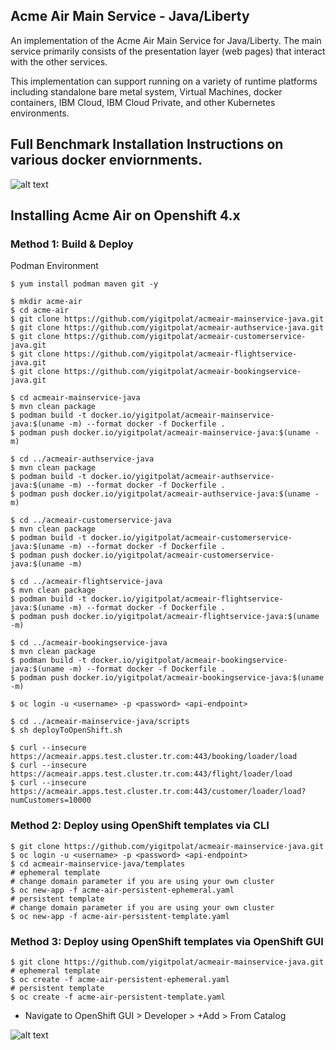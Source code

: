 
## Acme Air Main Service - Java/Liberty

An implementation of the Acme Air Main Service for Java/Liberty. The main service primarily consists of the presentation layer (web pages) that interact with the other services.

This implementation can support running on a variety of runtime platforms including standalone bare metal system, Virtual Machines, docker containers, IBM Cloud, IBM Cloud Private, and other Kubernetes environments.

## Full Benchmark Installation Instructions on various docker enviornments.
![alt text](https://github.com/yigitpolat/acmeair-mainservice-java/blob/master/images/AcmeairMS.png "AcmeairMS Java")

## Installing Acme Air on Openshift 4.x

### Method 1: Build & Deploy
Podman Environment
```
$ yum install podman maven git -y

$ mkdir acme-air
$ cd acme-air
$ git clone https://github.com/yigitpolat/acmeair-mainservice-java.git
$ git clone https://github.com/yigitpolat/acmeair-authservice-java.git
$ git clone https://github.com/yigitpolat/acmeair-customerservice-java.git
$ git clone https://github.com/yigitpolat/acmeair-flightservice-java.git
$ git clone https://github.com/yigitpolat/acmeair-bookingservice-java.git

$ cd acmeair-mainservice-java
$ mvn clean package
$ podman build -t docker.io/yigitpolat/acmeair-mainservice-java:$(uname -m) --format docker -f Dockerfile .
$ podman push docker.io/yigitpolat/acmeair-mainservice-java:$(uname -m)

$ cd ../acmeair-authservice-java
$ mvn clean package
$ podman build -t docker.io/yigitpolat/acmeair-authservice-java:$(uname -m) --format docker -f Dockerfile .
$ podman push docker.io/yigitpolat/acmeair-authservice-java:$(uname -m)

$ cd ../acmeair-customerservice-java
$ mvn clean package
$ podman build -t docker.io/yigitpolat/acmeair-customerservice-java:$(uname -m) --format docker -f Dockerfile .
$ podman push docker.io/yigitpolat/acmeair-customerservice-java:$(uname -m)

$ cd ../acmeair-flightservice-java
$ mvn clean package
$ podman build -t docker.io/yigitpolat/acmeair-flightservice-java:$(uname -m) --format docker -f Dockerfile .
$ podman push docker.io/yigitpolat/acmeair-flightservice-java:$(uname -m)

$ cd ../acmeair-bookingservice-java
$ mvn clean package
$ podman build -t docker.io/yigitpolat/acmeair-bookingservice-java:$(uname -m) --format docker -f Dockerfile .
$ podman push docker.io/yigitpolat/acmeair-bookingservice-java:$(uname -m)

$ oc login -u <username> -p <password> <api-endpoint>

$ cd ../acmeair-mainservice-java/scripts
$ sh deployToOpenShift.sh

$ curl --insecure https://acmeair.apps.test.cluster.tr.com:443/booking/loader/load
$ curl --insecure https://acmeair.apps.test.cluster.tr.com:443/flight/loader/load
$ curl --insecure https://acmeair.apps.test.cluster.tr.com:443/customer/loader/load?numCustomers=10000
```

### Method 2: Deploy using OpenShift templates via CLI
```
$ git clone https://github.com/yigitpolat/acmeair-mainservice-java.git
$ oc login -u <username> -p <password> <api-endpoint>
$ cd acmeair-mainservice-java/templates
# ephemeral template
# change domain parameter if you are using your own cluster
$ oc new-app -f acme-air-persistent-ephemeral.yaml
# persistent template
# change domain parameter if you are using your own cluster
$ oc new-app -f acme-air-persistent-template.yaml
```

### Method 3: Deploy using OpenShift templates via OpenShift GUI
```
$ git clone https://github.com/yigitpolat/acmeair-mainservice-java.git
# ephemeral template
$ oc create -f acme-air-persistent-ephemeral.yaml
# persistent template
$ oc create -f acme-air-persistent-template.yaml
```

- Navigate to OpenShift GUI > Developer > +Add > From Catalog

![alt text](https://github.com/yigitpolat/acmeair-mainservice-java/blob/master/images/catalog.png "Catalog")
